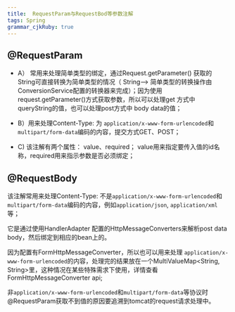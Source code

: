 ```yaml
--- 
title:  RequestParam与RequestBod等参数注解
tags: Spring
grammar_cjkRuby: true
---
```


## @RequestParam
- A） 常用来处理简单类型的绑定，通过Request.getParameter() 获取的String可直接转换为简单类型的情况（ String--> 简单类型的转换操作由ConversionService配置的转换器来完成）；因为使用request.getParameter()方式获取参数，所以可以处理get 方式中queryString的值，也可以处理post方式中 body data的值；

- B）用来处理Content-Type: 为 ```application/x-www-form-urlencoded```和```multipart/form-data```编码的内容，提交方式GET、POST；

- C) 该注解有两个属性： value、required； value用来指定要传入值的id名称，required用来指示参数是否必须绑定；

## @RequestBody

该注解常用来处理Content-Type: 不是```application/x-www-form-urlencoded```和```multipart/form-data```编码的内容，例如```application/json```, ```application/xml```等；

它是通过使用HandlerAdapter 配置的HttpMessageConverters来解析post data body，然后绑定到相应的bean上的。

因为配置有FormHttpMessageConverter，所以也可以用来处理 ```application/x-www-form-urlencoded```的内容，处理完的结果放在一个MultiValueMap<String, String>里，这种情况在某些特殊需求下使用，详情查看FormHttpMessageConverter api;

非```application/x-www-form-urlencoded```和```multipart/form-data```等协议时@RequestParam获取不到值的原因要追溯到tomcat的request请求处理中。
